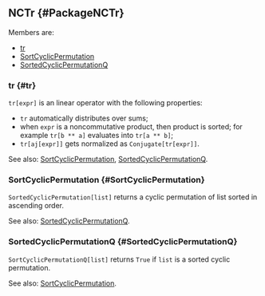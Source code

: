 ## NCTr {#PackageNCTr}

Members are:

* [tr](#tr)
* [SortCyclicPermutation](#SortCyclicPermutation)
* [SortedCyclicPermutationQ](#SortedCyclicPermutationQ)

### tr {#tr}

`tr[expr]` is an linear operator with the following properties:

* `tr` automatically distributes over sums;
* when `expr` is a noncommutative product, then product is sorted;
  for example `tr[b ** a]` evaluates into `tr[a ** b]`;
* `tr[aj[expr]]` gets normalized as `Conjugate[tr[expr]]`.

See also:
[SortCyclicPermutation](#SortCyclicPermutation),
[SortedCyclicPermutationQ](#SortedCyclicPermutationQ).

### SortCyclicPermutation {#SortCyclicPermutation}

`SortedCyclicPermutation[list]` returns a cyclic permutation of list sorted in
ascending order.

See also:
[SortedCyclicPermutationQ](#SortedCyclicPermutationQ).

### SortedCyclicPermutationQ {#SortedCyclicPermutationQ}

`SortCyclicPermutationQ[list]` returns `True` if `list` is a sorted cyclic permutation.

See also:
[SortCyclicPermutation](#SortCyclicPermutation).
